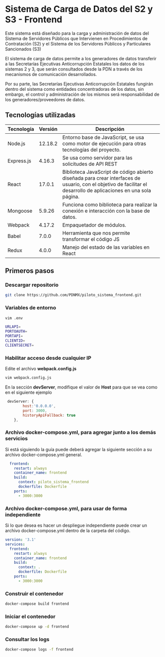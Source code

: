 # Sistema de Carga de Datos del S2 y S3 - Frontend

Este sistema está diseñado para la carga y administración de datos del Sistema de Servidores Públicos que Intervienen en Procedimientos de Contratación (S2) y el Sistema de los Servidores Públicos y Particulares Sancionados (S3)

El sistema de carga de datos  permite a los generadores de datos transferir a las Secretarías Ejecutivas Anticorrupción Estatales los datos de los sistemas 2 y 3, que serán consultados desde la PDN a través de los mecanismos de comunicación desarrollados.

Por su parte, las Secretarías Ejecutivas Anticorrupción Estatales fungirán dentro del sistema como entidades concentradoras de los datos, sin embargo, el control y administración de los mismos será responsabilidad de los generadores/proveedores de datos.

## Tecnologías utilizadas

|Tecnología|Versión|Descripción|
|----------------|-------------------------------|--------------------------------------------------------------|
|Node.js|12.18.2|Entorno base de JavaScript, se usa como motor de ejecución para otras tecnologías del proyecto.|
|Express.js|4.16.3|Se usa como servidor para las solicitudes de API REST|
|React |17.0.1|Biblioteca JavaScript de código abierto diseñada para crear interfaces de usuario, con el objetivo de facilitar el desarrollo de aplicaciones en una sola página.|
|Mongoose|5.9.26|Funciona como biblioteca para realizar la conexión e interacción con la base de datos.|
|Webpack|4.17.2|Empaquetador de módulos.|
|Babel|7.0.0|Herramienta que nos permite transformar el código JS|
|Redux|4.0.0|Manejo del estado de las variables en React|
## Primeros pasos

### Descargar repositorio
```bash
git clone https://github.com/PDNMX/piloto_sistema_frontend.git
```

### Variables de entorno
```bash
vim .env
```
```bash
URLAPI=
PORTOAUTH=
PORTAPI=
CLIENTID=
CLIENTSECRET=
```
### Habilitar acceso desde cualquier IP
Edite el archivo <b>webpack.config.js</b>
```bash
vim webpack.config.js
```
En la sección <b>devServer</b>, modifique el valor de <b>Host</b> para que se vea como en el siguiente ejemplo
```JavaScript
 devServer: {
    	host:'0.0.0.0',
    	port: 3000,
    	historyApiFallback: true
	},
```




### Archivo docker-compose.yml, para agregar junto a los demás servicios

Si está siguiendo la guía puede deberá agregar la siguiente sección a su archivo docker-compose.yml general.

```YAML
  frontend:
    restart: always
    container_name: frontend
    build:
      context: piloto_sistema_frontend
      dockerfile: Dockerfile
    ports:
      - 3000:3000
```

### Archivo docker-compose.yml, para usar de forma independiente
Si lo que desea es hacer un despliegue independiente puede crear un archivo docker-compose.yml dentro de la carpeta del código.
```YAML
version: '3.1'
services:
  frontend:
    restart: always
    container_name: frontend
    build:
      context: .
      dockerfile: Dockerfile
    ports:
      - 3000:3000
```

### Construir el contenedor
```bash
docker-compose build frontend
```

### Iniciar el contenedor
```bash
docker-compose up -d frontend
```

### Consultar los logs
```bash
docker-compose logs -f frontend
```
